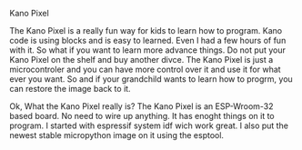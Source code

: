 Kano Pixel

The Kano Pixel is a really fun way for kids to learn how to program. Kano code is using blocks and is easy to learned. Even I had a few hours of fun with it. So what if you want to learn more advance things. Do not put your Kano Pixel on the shelf and buy another divce. The Kano Pixel is just a microcontroler and you can have more control over it and use it for what ever you want. So and if your grandchild wants to learn how to progrm, you can restore the image back to it.

Ok, What the Kano Pixel really is?
The Kano Pixel is an ESP-Wroom-32 based board. No need to wire up anything. It has enoght things on it to program. I started with espressif system idf wich work great. I also put the newest stable micropython image on it using the esptool.

